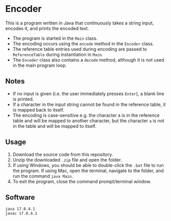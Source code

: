 # Encoder

This is a program written in Java that continuously takes a string input, encodes it, and prints the encoded text.

- The program is started in the `Main` class.
- The encoding occurs using the `encode` method in the `Encoder` class.
- The reference table entries used during encoding are passed to `ReferenceTable` during instantiation in `Main`.
- The `Encoder` class also contains a `decode` method, although it is not used in the main program loop.


## Notes
- If no input is given (i.e. the user immediately presses `Enter`), a blank line is printed.
- If a character in the input string cannot be found in the reference table, it is mapped back to itself.
- The encoding is case-sensitive e.g. the character `A` is in the reference table and will be mapped to another character, but the character `a` is not in the table and will be mapped to itself.

## Usage
1. Download the source code from this repository.
2. Unzip the downloaded `.zip` file and open the folder.
3. If using Windows, you should be able to double-click the `.bat` file to run the program. If using Mac, open the terminal, navigate to the folder, and run the command `java Main`.
4. To exit the program, close the command prompt/terminal window.

## Software

```
java 17.0.4.1
javac 17.0.4.1
```
